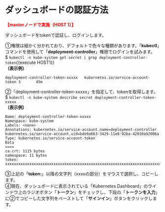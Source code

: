 # ダッシュボードの認証方法
**<span style="color: red; ">【masterノードで実施（HOST 1）】</span>**  

ダッシュボードをtokenで認証し、ログインします。  

①権限は細かく分かれており、デフォルトで色々な種類があります。「**kubectl**」コマンドを使用して「**deployment-controller**」権限でログインを試みます。  
$ `kubectl -n kube-system get secret | grep deployment-controller-token`{{execute HOST1}}  
**（表示例）**
```
deployment-controller-token-xxxxx   kubernetes.io/service-account-token 3       45m
```  
②「deployment-controller-token-xxxxx」を指定して、tokenを取得します。  
$ `kubectl -n kube-system describe secret deployment-controller-token-xxxxx`  
**（表示例）**
```
Name: deployment-controller-token-xxxxx
Namespace: kube-system
Labels: <none>
Annotations: kubernetes.io/service-account.name=deployment-controller
kubernetes.io/service-account.uid=bde9a663-3429-11e8-92ba-42010a92006a
Type: kubernetes.io/service-account-token
Data
====
ca.crt: 1115 bytes
namespace: 11 bytes
token: xxxxxxxxxxxxxxxxxxxxxxxxxxxxxxxxxxxxxxxxxxxxxxxxxxxxxxxxxxxxxxxxxxxxxxxxxxxxxxxxxxxxxxxxxxxxxxxxxxxxxxxxx
```  
③上記の「**token:**」以降の文字列（xxxxの部分）をマウスで選択し、コピーします。   
④現在、ダッシュボードに表示されている「Kubernetes Dashboard」のウインドウ上のラジオボタン「**トークン**」をチェックし、下段の「**トークンを入力**」に②でコピーした文字列をペーストして「**サインイン**」ボタンをクリックします。  

